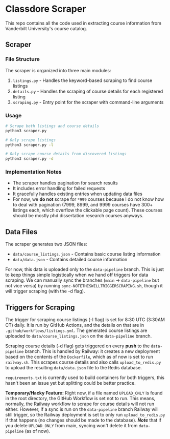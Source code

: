 # Classdore Scraper

This repo contains all the code used in extracting course information from Vanderbilt University's course catalog.

## Scraper

### File Structure

The scraper is organized into three main modules:

1. `listings.py` - Handles the keyword-based scraping to find course listings
2. `details.py` - Handles the scraping of course details for each registered listing
3. `scraping.py` - Entry point for the scraper with command-line arguments

### Usage

```bash
# Scrape both listings and course details
python3 scraper.py

# Only scrape listings
python3 scraper.py -l

# Only scrape course details from discovered listings
python3 scraper.py -d
```

### Implementation Notes

- The scraper handles pagination for search results
- It includes error handling for failed requests
- It gracefully handles existing entries when updating data files
- For now, we **do not** scrape for `*999` courses because I do not know how to deal with pagination (7999, 8999, and 9999 courses have 300+ listings each, which overflow the clickable page count). These courses should be mostly phd dissertation research courses anyways.

## Data Files

The scraper generates two JSON files:

- `data/course_listings.json` - Contains basic course listing information
- `data/data.json` - Contains detailed course information

For now, this data is uploaded only to the `data-pipeline` branch. This is just to keep things simple logistically when we hand off triggers for data scraping. We can manually sync the branches (`main` -> `data-pipeline` but not vice versa) by running `sync-NOTETHISWILLTRIGGERSCRAPING.sh`, though it will trigger scraping (with the -d flag).

## Triggers for Scraping

The trigger for scraping course listings (-l flag) is set for 8:30 UTC (3:30AM CT) daily. It is run by GitHub Actions, and the details on that are in `.github/workflows/listings.yml`. The generated course listings are uploaded to `data/course_listings.json` on the `data-pipeline` branch.

Scraping course details (-d flag) gets triggered on every **push** to the `data-pipeline` branch. This is handled by Railway: it creates a new deployment based on the contents of the `Dockerfile`, which as of now is set to run `railway.sh`. This scrapes course details and also calls `upload_to_redis.py` to upload the resulting `data/data.json` file to the Redis database.

`requirements.txt` is currently used to build containers for both triggers, this hasn't been an issue yet but splitting could be better practice.

**Temporary/Hacky Feature:** Right now, if a file named `UPLOAD_ONLY` is found in the root directory, the GitHub Workflow is set not to run. This means, normally, the Railway workflow to scrape for course details will not run either. However, if a sync is run on the `data-pipeline` branch Railway will still trigger, so the Railway deployment is set to only run `upload_to_redis.py` if that happens (no changes should be made to the database). ***Note*** that if you delete `UPLOAD_ONLY` from main, syncing won't delete it from `data-pipeline` (as of now).